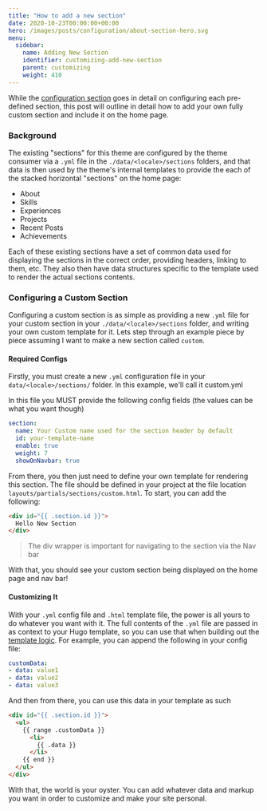 ```yaml
---
title: "How to add a new section"
date: 2020-10-23T00:00:00+00:00
hero: /images/posts/configuration/about-section-hero.svg
menu:
  sidebar:
    name: Adding New Section
    identifier: customizing-add-new-section
    parent: customizing
    weight: 410
---
```


While the [configuration section](/posts/configuration) goes in detail on configuring each pre-defined section, this post will outline in detail how to add your own fully custom section and include it on the home page.

### Background

The existing "sections" for this theme are configured by the theme consumer via a `.yml` file in the `./data/<locale>/sections` folders, and that data is then used by the theme's internal templates to provide the each of the stacked horizontal "sections" on the home page:

* About
* Skills
* Experiences
* Projects
* Recent Posts
* Achievements


Each of these existing sections have a set of common data used for displaying the sections in the correct order, providing headers, linking to them, etc. They also then have data structures specific to the template used to render the actual sections contents.

### Configuring a Custom Section

Configuring a custom section is as simple as providing a new `.yml` file for your custom section in your `./data/<locale>/sections` folder, and writing your own custom template for it. Lets step through an example piece by piece assuming I want to make a new section called `custom`.

#### Required Configs

Firstly, you must create a new `.yml` configuration file in your `data/<locale>/sections/` folder. In this example, we'll call it custom.yml

In this file you MUST provide the following config fields (the values can be what you want though)

```yml
section:
  name: Your Custom name used for the section header by default
  id: your-template-name
  enable: true
  weight: 7
  showOnNavbar: true
```

From there, you then just need to define your own template for rendering this section. The file should be defined in your project at the file location `layouts/partials/sections/custom.html`. To start, you can add the following:

```html
<div id="{{ .section.id }}">
  Hello New Section
</div>
```

> The div wrapper is important for navigating to the section via the Nav bar

With that, you should see your custom section being displayed on the home page and nav bar!

#### Customizing It

With your `.yml` config file and `.html` template file, the power is all yours to do whatever you want with it. The full contents of the `.yml` file are passed in as context to your Hugo template, so you can use that when building out the [template logic](https://gohugo.io/templates/). For example, you can append the following in your config file:

```yml
customData:
- data: value1
- data: value2
- data: value3
```

And then from there, you can use this data in your template as such

```html
<div id="{{ .section.id }}">
  <ul>
    {{ range .customData }}
      <li>
        {{ .data }}
      </li>
    {{ end }}
  </ul>
</div>
```

With that, the world is your oyster. You can add whatever data and markup you want in order to customize and make your site personal.